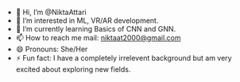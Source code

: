- 👋 Hi, I’m @NiktaAttari
- 👀 I’m interested in ML, VR/AR development.
- 🌱 I’m currently learning Basics of CNN and GNN.
- 📫 How to reach me mail: niktaat2000@gmail.com
- 😄 Pronouns: She/Her
- ⚡ Fun fact: I have a completely irrelevent background but am very excited about exploring new fields.

<!---
NiktaAttari/NiktaAttari is a ✨ special ✨ repository because its `README.md` (this file) appears on your GitHub profile.
You can click the Preview link to take a look at your changes.
--->
